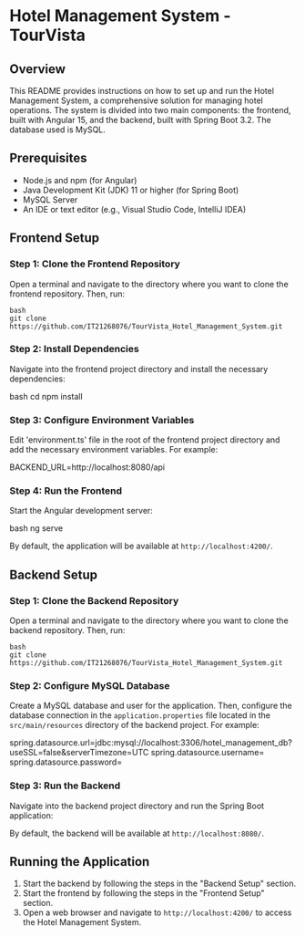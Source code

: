 # Hotel Management System - TourVista

## Overview

This README provides instructions on how to set up and run the Hotel Management System, a comprehensive solution for managing hotel operations. The system is divided into two main components: the frontend, built with Angular 15, and the backend, built with Spring Boot 3.2. The database used is MySQL.

## Prerequisites

- Node.js and npm (for Angular)
- Java Development Kit (JDK) 11 or higher (for Spring Boot)
- MySQL Server
- An IDE or text editor (e.g., Visual Studio Code, IntelliJ IDEA)

## Frontend Setup

### Step 1: Clone the Frontend Repository

Open a terminal and navigate to the directory where you want to clone the frontend repository. Then, run:

```
bash
git clone https://github.com/IT21268076/TourVista_Hotel_Management_System.git
```

### Step 2: Install Dependencies

Navigate into the frontend project directory and install the necessary dependencies:

bash cd <frontend-project-directory> npm install


### Step 3: Configure Environment Variables

Edit 'environment.ts' file in the root of the frontend project directory and add the necessary environment variables. For example:

BACKEND_URL=http://localhost:8080/api


### Step 4: Run the Frontend

Start the Angular development server:

bash ng serve

By default, the application will be available at `http://localhost:4200/`.

## Backend Setup

### Step 1: Clone the Backend Repository

Open a terminal and navigate to the directory where you want to clone the backend repository. Then, run:

```
bash
git clone https://github.com/IT21268076/TourVista_Hotel_Management_System.git
```

### Step 2: Configure MySQL Database

Create a MySQL database and user for the application. Then, configure the database connection in the `application.properties` file located in the `src/main/resources` directory of the backend project. For example:

spring.datasource.url=jdbc:mysql://localhost:3306/hotel_management_db?useSSL=false&serverTimezone=UTC spring.datasource.username=<your-database-username> spring.datasource.password=<your-database-password>


### Step 3: Run the Backend

Navigate into the backend project directory and run the Spring Boot application:

By default, the backend will be available at `http://localhost:8080/`.

## Running the Application

1. Start the backend by following the steps in the "Backend Setup" section.
2. Start the frontend by following the steps in the "Frontend Setup" section.
3. Open a web browser and navigate to `http://localhost:4200/` to access the Hotel Management System.

